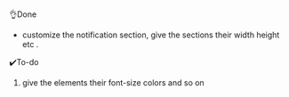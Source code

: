 👌Done 

-  customize the notification section, give the sections their width height etc .

✔️To-do

1. give the elements their font-size colors and so on 

   


 

 

